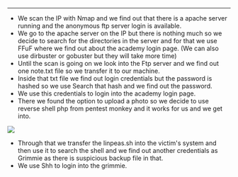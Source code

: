 ___

- We scan the IP with Nmap and we find out that there is a apache server running and the anonymous ftp server login is available.
- We go to the apache server on the IP but there is nothing much so we decide to search for the directories in the server and for that we use FFuF where we find out about the academy login page. (We can also use dirbuster or gobuster but they will take more time)
- Until the scan is going on we look into the Ftp server and we find out one note.txt file so we transfer it to our machine.
- Inside that txt file we find out login credentials but the password is hashed so we use Search that hash and we find out the password.
- We use this credentials to login into the academy login page.
- There we found the option to upload a photo so we decide to use reverse shell php from pentest monkey and it works for us and we get into.

![](file:///C:/Users/jayma/Pictures/Screenshots/Screenshot%202025-09-20%20213519.png)

- Through that we transfer the linpeas.sh into the victim's system and then use it to search the shell and we find out another credentials as Grimmie as there is suspicious backup file in that.
- We use Shh to login into the grimmie.

